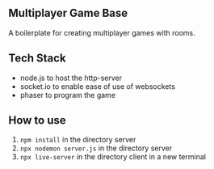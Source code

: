 ## Multiplayer Game Base
A boilerplate for creating multiplayer games with rooms.

## Tech Stack
- node.js to host the http-server
- socket.io to enable ease of use of websockets
- phaser to program the game

## How to use
1. `npm install` in the directory server
2. `npx nodemon server.js` in the directory server 
3. `npx live-server` in the directory client in a new terminal

